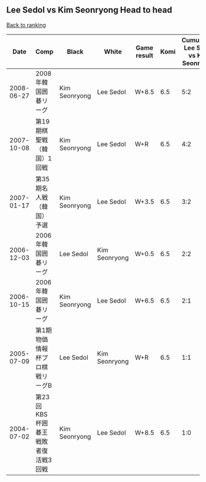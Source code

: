 ## Lee Sedol vs Kim Seonryong Head to head

[Back to ranking](../../index.md)




| **Date** | **Comp** | **Black** | **White** | **Game result** | **Komi** | **Cumulative Lee Sedol vs Kim Seonryong** | **Lee Sedol streak** | **Kim Seonryong streak** | 
| --- | --- | --- | --- | --- | --- | --- | --- | --- |
| 2008-06-27 | 2008年韓国囲碁リーグ | Kim Seonryong | Lee Sedol | W+8.5 | 6.5 | 5:2 | 3 | 0 | 
| 2007-10-08 | 第19期棋聖戦（韓国）1回戦 | Kim Seonryong | Lee Sedol | W+R | 6.5 | 4:2 | 2 | 0 | 
| 2007-01-17 | 第35期名人戦（韓国）予選 | Kim Seonryong | Lee Sedol | W+3.5 | 6.5 | 3:2 | 1 | 0 | 
| 2006-12-03 | 2006年韓国囲碁リーグ | Lee Sedol | Kim Seonryong | W+0.5 | 6.5 | 2:2 | 0 | 1 | 
| 2006-10-15 | 2006年韓国囲碁リーグ | Kim Seonryong | Lee Sedol | W+6.5 | 6.5 | 2:1 | 1 | 0 | 
| 2005-07-09 | 第1期物価情報杯プロ棋戦リーグB | Lee Sedol | Kim Seonryong | W+R | 6.5 | 1:1 | 0 | 1 | 
| 2004-07-02 | 第23回KBS杯囲碁王戦敗者復活戦3回戦 | Kim Seonryong | Lee Sedol | W+8.5 | 6.5 | 1:0 | 1 | 0 |




